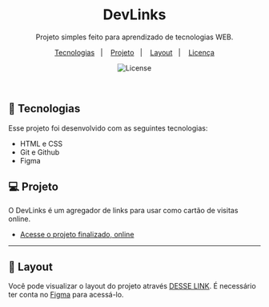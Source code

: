 <h1 align="center"> DevLinks </h1>

<p align="center">
Projeto simples feito para aprendizado de tecnologias WEB. <br/>
</p>

<p align="center">
  <a href="#-tecnologias">Tecnologias</a>&nbsp;&nbsp;&nbsp;|&nbsp;&nbsp;&nbsp;
  <a href="#-projeto">Projeto</a>&nbsp;&nbsp;&nbsp;|&nbsp;&nbsp;&nbsp;
  <a href="#-layout">Layout</a>&nbsp;&nbsp;&nbsp;|&nbsp;&nbsp;&nbsp;
  <a href="#memo-licença">Licença</a>
</p>

<p align="center">
  <img alt="License" src="https://img.shields.io/static/v1?label=license&message=MIT&color=49AA26&labelColor=000000">
</p>

<br>

## 🚀 Tecnologias

Esse projeto foi desenvolvido com as seguintes tecnologias:

- HTML e CSS
- Git e Github
- Figma

## 💻 Projeto

O DevLinks é um agregador de links para usar como cartão de visitas online.

- [Acesse o projeto finalizado, online](https://yurivic.github.io/PROJETO-INTERATIVO)

---

## 🔖 Layout

Você pode visualizar o layout do projeto através [DESSE LINK](https://www.figma.com/proto/q3R59NLPYtNMDhd1KmugqL/Carrossel-interativo?page-id=0%3A1&node-id=41-235&viewport=-310%2C262%2C0.39&t=gLIcr8JVGMT9ZGFC-1&scaling=scale-down&content-scaling=fixed&starting-point-node-id=1%3A2). É necessário ter conta no [Figma](https://figma.com) para acessá-lo.


